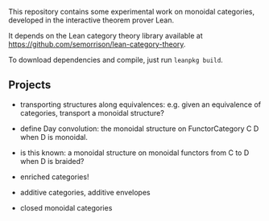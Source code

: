 This repository contains some experimental work on monoidal categories, developed in the interactive
theorem prover Lean.

It depends on the Lean category theory library available at https://github.com/semorrison/lean-category-theory.

To download dependencies and compile, just run `leanpkg build`.

## Projects

* transporting structures along equivalences: e.g. given an equivalence of categories, transport a monoidal structure?

* define Day convolution: the monoidal structure on FunctorCategory C D when D is monoidal.
* is this known: a monoidal structure on monoidal functors from C to D when D is braided?

* enriched categories!
* additive categories, additive envelopes
* closed monoidal categories